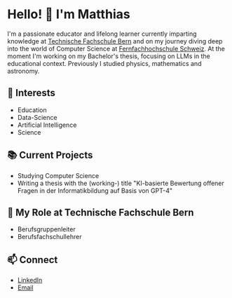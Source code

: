 # Hello! 👋 I'm Matthias
I'm a passionate educator and lifelong learner currently imparting knowledge at [Technische Fachschule Bern](https://tfbern.ch) and on my journey diving deep into the world of Computer Science at [Fernfachhochschule Schweiz](https://ffhs.ch). At the moment I'm working on my Bachelor's thesis, focusing on LLMs in the educational context. Previously I studied physics, mathematics and astronomy.

## 🌱 Interests
- Education
- Data-Science
- Artificial Intelligence
- Science

## 📚 Current Projects
- Studying Computer Science
- Writing a thesis with the (working-) title "KI-basierte Bewertung offener Fragen in der Informatikbildung auf Basis von GPT-4"

## 💼 My Role at Technische Fachschule Bern
- Berufsgruppenleiter
- Berufsfachschullehrer

## 📫 Connect
- [LinkedIn](https://www.linkedin.com/in/matthias-heimberg-844ba71a6/)
- [Email](mailto:matthias.heimberg@gmail.com)
